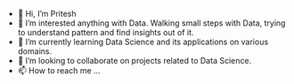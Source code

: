 - 👋 Hi, I’m Pritesh
- 👀 I’m interested anything with Data. Walking small steps with Data, trying to understand pattern and find insights out of it.
- 🌱 I’m currently learning Data Science and its applications on various domains.
- 💞️ I’m looking to collaborate on projects related to Data Science.
- 📫 How to reach me ...

<!---
Pritesh-25/Pritesh-25 is a ✨ special ✨ repository because its `README.md` (this file) appears on your GitHub profile.
You can click the Preview link to take a look at your changes.
--->
